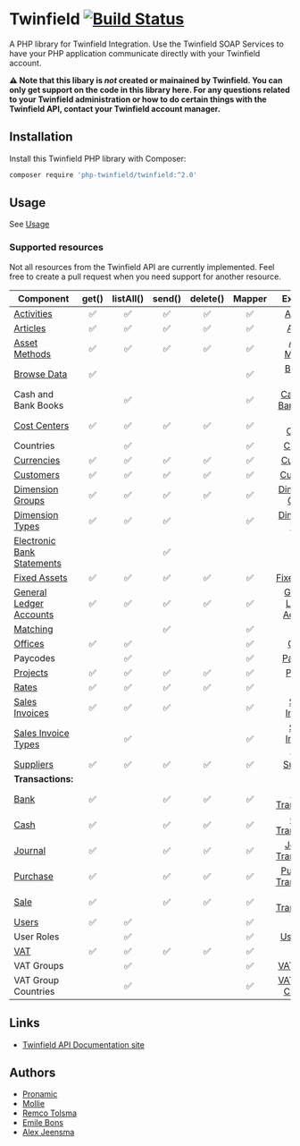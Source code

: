 # Twinfield  [![Build Status](https://travis-ci.org/php-twinfield/twinfield.svg?branch=master)](http://travis-ci.org/php-twinfield/twinfield)
A PHP library for Twinfield Integration.
Use the Twinfield SOAP Services to have your PHP application communicate directly with your Twinfield account.

**:warning: Note that this libary is *not* created or mainained by Twinfield. You can only get support on the code in this library here. For any questions related to your Twinfield administration or how to do certain things with the Twinfield API, contact your Twinfield account manager.**

## Installation

Install this Twinfield PHP library with Composer:

```bash
composer require 'php-twinfield/twinfield:^2.0'
```


## Usage

See [Usage](usage.md)

### Supported resources
Not all resources from the Twinfield API are currently implemented. Feel free to create a pull request when you need
support for another resource.

| Component                                                                                                                            | get()              | listAll()          | send()             | delete()           |  Mapper            |  Example                                                 |
| ---------------------------------------------------------------------------------------------------------------                      | :----------------: | :----------------: | :----------------: | :----------------: | :----------------: | :----------------:                                       |
| [Activities](https://c3.twinfield.com/webservices/documentation/#/ApiReference/Masters/Activities)                                   | :white_check_mark: | :white_check_mark: | :white_check_mark: | :white_check_mark: | :white_check_mark: | [Activity](examples/Activity.php)                        |
| [Articles](https://c3.twinfield.com/webservices/documentation/#/ApiReference/Masters/Articles)                                       | :white_check_mark: | :white_check_mark: | :white_check_mark: | :white_check_mark: | :white_check_mark: | [Article](examples/Article.php)                          |
| [Asset Methods](https://c3.twinfield.com/webservices/documentation/#/ApiReference/Masters/AssetMethods)                              | :white_check_mark: | :white_check_mark: | :white_check_mark: | :white_check_mark: | :white_check_mark: | [Asset Method](examples/AssetMethod.php)                 |
| [Browse Data](https://c3.twinfield.com/webservices/documentation/#/ApiReference/Request/BrowseData)                                  | :white_check_mark: |                    |                    |                    | :white_check_mark: | [Browse Data](examples/BrowseData.php)                   |
| Cash and Bank Books                                                                                                                  |                    | :white_check_mark: |                    |                    | :white_check_mark: | [Cash and Bank Book](examples/CashBankBook.php)          |
| [Cost Centers](https://c3.twinfield.com/webservices/documentation/#/ApiReference/Masters/CostCenters)                                | :white_check_mark: | :white_check_mark: | :white_check_mark: | :white_check_mark: | :white_check_mark: | [Cost Center](examples/CostCenter.php)                   |
| Countries                                                                                                                            |                    | :white_check_mark: |                    |                    | :white_check_mark: | [Country](examples/Country.php)                          |
| [Currencies](https://c3.twinfield.com/webservices/documentation/#/ApiReference/Masters/Currencies)                                   | :white_check_mark: | :white_check_mark: | :white_check_mark: | :white_check_mark: | :white_check_mark: | [Currency](examples/Currency.php)                        |
| [Customers](https://c3.twinfield.com/webservices/documentation/#/ApiReference/Masters/Customers)                                     | :white_check_mark: | :white_check_mark: | :white_check_mark: | :white_check_mark: | :white_check_mark: | [Customer](examples/Customer.php)                        |
| [Dimension Groups](https://c3.twinfield.com/webservices/documentation/#/ApiReference/Masters/DimensionGroups)                        | :white_check_mark: | :white_check_mark: | :white_check_mark: | :white_check_mark: | :white_check_mark: | [Dimension Group](examples/DimensionGroup.php)           |
| [Dimension Types](https://c3.twinfield.com/webservices/documentation/#/ApiReference/Masters/DimensionTypes)                          | :white_check_mark: | :white_check_mark: | :white_check_mark: |                    | :white_check_mark: | [Dimension Type](examples/DimensionType.php)             |
| [Electronic Bank Statements](https://c3.twinfield.com/webservices/documentation/#/ApiReference/Transactions/BankStatements)|         |                    | :white_check_mark: |                    |                    |                    |                                                          |
| [Fixed Assets](https://c3.twinfield.com/webservices/documentation/#/ApiReference/Masters/FixedAssets)                                | :white_check_mark: | :white_check_mark: | :white_check_mark: | :white_check_mark: | :white_check_mark: | [Fixed Asset](examples/FixedAsset.php)                   |
| [General Ledger Accounts](https://c3.twinfield.com/webservices/documentation/#/ApiReference/Masters/BalanceSheets)                   | :white_check_mark: | :white_check_mark: | :white_check_mark: | :white_check_mark: | :white_check_mark: | [General Ledger Account](examples/GeneralLedger.php)     |
| [Matching](https://c3.twinfield.com/webservices/documentation/#/ApiReference/Miscellaneous/Matching)                                 |                    |                    | :white_check_mark: |                    | :white_check_mark: |                                                          |
| [Offices](https://c3.twinfield.com/webservices/documentation/#/ApiReference/Masters/Offices)                                         | :white_check_mark: | :white_check_mark: |                    |                    | :white_check_mark: | [Office](examples/Office.php)                            |
| Paycodes                                                                                                                             |                    | :white_check_mark: |                    |                    | :white_check_mark: | [Paycode](examples/PayCode.php)                          |
| [Projects](https://c3.twinfield.com/webservices/documentation/#/ApiReference/Masters/Projects)                                       | :white_check_mark: | :white_check_mark: | :white_check_mark: | :white_check_mark: | :white_check_mark: | [Project](examples/Project.php)                          |
| [Rates](https://c3.twinfield.com/webservices/documentation/#/ApiReference/Masters/Rates)                                             | :white_check_mark: | :white_check_mark: | :white_check_mark: | :white_check_mark: | :white_check_mark: | [Rate](examples/Rate.php)                                |
| [Sales Invoices](https://c3.twinfield.com/webservices/documentation/#/ApiReference/SalesInvoices)                                    | :white_check_mark: | :white_check_mark: | :white_check_mark: |                    | :white_check_mark: | [Sales Invoice](examples/Invoice.php)                    |
| [Sales Invoice Types](https://c3.twinfield.com/webservices/documentation/#/ApiReference/SalesInvoices)                               |                    | :white_check_mark: |                    |                    | :white_check_mark: | [Sales Invoice Type](examples/InvoiceType.php)           |
| [Suppliers](https://c3.twinfield.com/webservices/documentation/#/ApiReference/Masters/Suppliers)                                     | :white_check_mark: | :white_check_mark: | :white_check_mark: | :white_check_mark: | :white_check_mark: | [Supplier](examples/Supplier.php)                        |
| <b>Transactions:</b>
[Bank](https://c3.twinfield.com/webservices/documentation/#/ApiReference/Transactions/BankTransactions)                                | :white_check_mark: |                    | :white_check_mark: | :white_check_mark: | :white_check_mark: | [Bank Transaction](examples/BankTransaction.php)         |
[Cash](https://c3.twinfield.com/webservices/documentation/#/ApiReference/Transactions/CashTransactions)                                | :white_check_mark: |                    | :white_check_mark: | :white_check_mark: | :white_check_mark: | [Cash Transaction](examples/CashTransaction.php)         |
[Journal](https://c3.twinfield.com/webservices/documentation/#/ApiReference/Transactions/JournalTransactions)                          | :white_check_mark: |                    | :white_check_mark: | :white_check_mark: | :white_check_mark: | [Journal Transaction](examples/JournalTransaction.php)   |
[Purchase](https://c3.twinfield.com/webservices/documentation/#/ApiReference/PurchaseTransactions)                                     | :white_check_mark: |                    | :white_check_mark: | :white_check_mark: | :white_check_mark: | [Purchase Transaction](examples/PurchaseTransaction.php) |
[Sale](https://c3.twinfield.com/webservices/documentation/#/ApiReference/SalesTransactions)                                            | :white_check_mark: |                    | :white_check_mark: | :white_check_mark: | :white_check_mark: | [Sale Transaction](examples/SaleTransaction.php)         |
| [Users](https://c3.twinfield.com/webservices/documentation/#/ApiReference/Masters/Users)                                             | :white_check_mark: | :white_check_mark: |                    |                    | :white_check_mark: | [User](examples/User.php)                                |
| User Roles                                                                                                                           |                    | :white_check_mark: |                    |                    | :white_check_mark: | [User Role](examples/UserRole.php)                       |
| [VAT](https://c3.twinfield.com/webservices/documentation/#/ApiReference/Masters/VAT)                                                 | :white_check_mark: | :white_check_mark: | :white_check_mark: | :white_check_mark: | :white_check_mark: | [VAT](examples/VatCode.php)                              |
| VAT Groups                                                                                                                           |                    | :white_check_mark: |                    |                    | :white_check_mark: | [VAT Group](examples/VatGroup.php)                       |
| VAT Group Countries                                                                                                                  |                    | :white_check_mark: |                    |                    | :white_check_mark: | [VAT Group Country](examples/VatGroupCountry.php)        |

## Links

* [Twinfield API Documentation site](https://c3.twinfield.com/webservices/documentation/)


## Authors

* [Pronamic](https://www.pronamic.nl/)
* [Mollie](https://www.mollie.com/)
* [Remco Tolsma](https://www.remcotolsma.nl/)
* [Emile Bons](http://www.emilebons.nl/)
* [Alex Jeensma](http://vontis.nl/)
